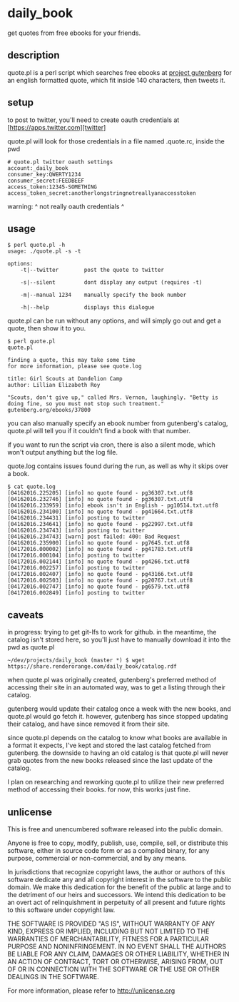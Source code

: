 # daily_book

get quotes from free ebooks for your friends.

## description

quote.pl is a perl script which searches free ebooks at [project gutenberg][gutenberg] for an english formatted quote, which fit inside 140 characters, then tweets it.

## setup

to post to twitter, you'll need to create oauth credentials at [https://apps.twitter.com][twitter]

quote.pl will look for those credentials in a file named .quote.rc, inside the pwd

```
# quote.pl twitter oauth settings
account:_daily_book
consumer_key:QWERTY1234
consumer_secret:FEEDBEEF
access_token:12345-SOMETHING
access_token_secret:anotherlongstringnotreallyanaccesstoken
```
warning: ^ not really oauth credentials ^

## usage

```
$ perl quote.pl -h
usage: ./quote.pl -s -t

options:
	-t|--twitter		post the quote to twitter

	-s|--silent		    dont display any output (requires -t)

	-m|--manual 1234	manually specify the book number

	-h|--help		    displays this dialogue
```

quote.pl can be run without any options, and will simply go out and get a quote, then show it to you.

```
$ perl quote.pl
quote.pl

finding a quote, this may take some time
for more information, please see quote.log

title: Girl Scouts at Dandelion Camp 
author: Lillian Elizabeth Roy 

"Scouts, don't give up," called Mrs. Vernon, laughingly. "Betty is doing fine, so you must not stop such treatment." gutenberg.org/ebooks/37800

```

you can also manually specify an ebook number from gutenberg's catalog, quote.pl will tell you if it couldn't find a book with that number.

if you want to run the script via cron, there is also a silent mode, which won't output anything but the log file.

quote.log contains issues found during the run, as well as why it skips over a book.

```
$ cat quote.log 
[04162016.225205] [info] no quote found - pg36307.txt.utf8
[04162016.232746] [info] no quote found - pg36307.txt.utf8
[04162016.233959] [info] ebook isn't in English - pg10514.txt.utf8
[04162016.234100] [info] no quote found - pg41664.txt.utf8
[04162016.234431] [info] posting to twitter
[04162016.234641] [info] no quote found - pg22997.txt.utf8
[04162016.234743] [info] posting to twitter
[04162016.234743] [warn] post failed: 400: Bad Request
[04162016.235900] [info] no quote found - pg7645.txt.utf8
[04172016.000002] [info] no quote found - pg41783.txt.utf8
[04172016.000104] [info] posting to twitter
[04172016.002144] [info] no quote found - pg4266.txt.utf8
[04172016.002257] [info] posting to twitter
[04172016.002407] [info] no quote found - pg43166.txt.utf8
[04172016.002503] [info] no quote found - pg20767.txt.utf8
[04172016.002747] [info] no quote found - pg6579.txt.utf8
[04172016.002849] [info] posting to twitter
```

## caveats

in progress: trying to get git-lfs to work for github.  in the meantime, the catalog isn't stored here, so you'll just have to manually download it into the pwd as quote.pl

```
~/dev/projects/daily_book (master *) $ wget https://share.renderorange.com/daily_book/catalog.rdf
```

when quote.pl was originally created, gutenberg's preferred method of accessing their site in an automated way, was to get a listing through their catalog.

gutenberg would update their catalog once a week with the new books, and quote.pl would go fetch it.  however, gutenberg has since stopped updating their catalog, and have since removed it from their site.

since quote.pl depends on the catalog to know what books are available in a format it expects, I've kept and stored the last catalog fetched from gutenberg.  the downside to having an old catalog is that quote.pl will never grab quotes from the new books released since the last update of the catalog.

I plan on researching and reworking quote.pl to utilize their new preferred method of accessing their books.  for now, this works just fine.


## unlicense

This is free and unencumbered software released into the public domain.

Anyone is free to copy, modify, publish, use, compile, sell, or
distribute this software, either in source code form or as a compiled
binary, for any purpose, commercial or non-commercial, and by any
means.

In jurisdictions that recognize copyright laws, the author or authors
of this software dedicate any and all copyright interest in the
software to the public domain. We make this dedication for the benefit
of the public at large and to the detriment of our heirs and
successors. We intend this dedication to be an overt act of
relinquishment in perpetuity of all present and future rights to this
software under copyright law.

THE SOFTWARE IS PROVIDED "AS IS", WITHOUT WARRANTY OF ANY KIND,
EXPRESS OR IMPLIED, INCLUDING BUT NOT LIMITED TO THE WARRANTIES OF
MERCHANTABILITY, FITNESS FOR A PARTICULAR PURPOSE AND NONINFRINGEMENT.
IN NO EVENT SHALL THE AUTHORS BE LIABLE FOR ANY CLAIM, DAMAGES OR
OTHER LIABILITY, WHETHER IN AN ACTION OF CONTRACT, TORT OR OTHERWISE,
ARISING FROM, OUT OF OR IN CONNECTION WITH THE SOFTWARE OR THE USE OR
OTHER DEALINGS IN THE SOFTWARE.

For more information, please refer to <http://unlicense.org>

[gutenberg]: http://www.gutenberg.org/wiki/Main_Page
[twitter]: https://apps.twitter.com
